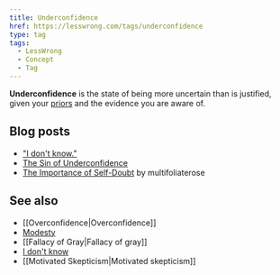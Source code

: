 ```yaml
---
title: Underconfidence
href: https://lesswrong.com/tags/underconfidence
type: tag
tags:
  - LessWrong
  - Concept
  - Tag
---
```


**Underconfidence** is the state of being more uncertain than is justified, given your [priors](https://wiki.lesswrong.com/wiki/prior) and the evidence you are aware of.

Blog posts
----------

*   ["I don't know."](http://lesswrong.com/lw/gs/i_dont_know/)
*   [The Sin of Underconfidence](http://lesswrong.com/lw/c3/the_sin_of_underconfidence/)
*   [The Importance of Self-Doubt](http://lesswrong.com/lw/2lr/the_importance_of_selfdoubt/) by multifoliaterose

See also
--------

*   [[Overconfidence|Overconfidence]]
*   [Modesty](https://www.lesswrong.com/tag/modesty)
*   [[Fallacy of Gray|Fallacy of gray]]
*   [I don't know](https://wiki.lesswrong.com/wiki/I_don't_know)
*   [[Motivated Skepticism|Motivated skepticism]]